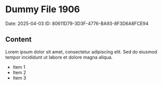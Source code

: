 # Dummy File 1906

Date: 2025-04-03
ID: 80611D79-3D3F-4776-BA93-8F3D6A8FCE94

## Content

Lorem ipsum dolor sit amet, consectetur adipiscing elit.
Sed do eiusmod tempor incididunt ut labore et dolore magna aliqua.

* Item 1
* Item 2
* Item 3

